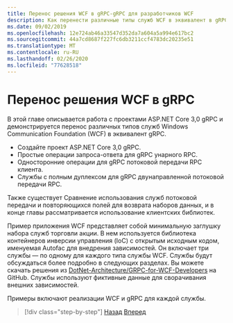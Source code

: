 ```yaml
---
title: Перенос решения WCF в gRPC-gRPC для разработчиков WCF
description: Как перенести различные типы служб WCF в эквивалент в gRPC.
ms.date: 09/02/2019
ms.openlocfilehash: 12e724ab46a33547d352da7a604a5a994e617bc2
ms.sourcegitcommit: 44a7cd8687f227fc6db3211ccf4783dc20235e51
ms.translationtype: MT
ms.contentlocale: ru-RU
ms.lasthandoff: 02/26/2020
ms.locfileid: "77628518"
---
```

# <a name="migrate-a-wcf-solution-to-grpc"></a>Перенос решения WCF в gRPC

В этой главе описывается работа с проектами ASP.NET Core 3,0 gRPC и демонстрируется перенос различных типов служб Windows Communication Foundation (WCF) в эквивалент gRPC.

- Создайте проект ASP.NET Core 3,0 gRPC.
- Простые операции запроса-ответа для gRPC унарного RPC.
- Односторонние операции для gRPC потоковой передачи RPC клиента.
- Службы с полным дуплексом для gRPC двунаправленной потоковой передачи RPC.

Также существует Сравнение использования служб потоковой передачи и повторяющихся полей для возврата наборов данных, и в конце главы рассматривается использование клиентских библиотек.

Пример приложения WCF представляет собой минимальную заглушку набора служб торговли акции. В нем используется библиотека контейнеров инверсии управления (IoC) с открытым исходным кодом, именуемая Autofac для внедрения зависимостей. Он включает три службы — по одному для каждого типа службы WCF. Службы будут обсуждаться более подробно в следующих разделах. Вы можете скачать решения из [DotNet-Architecture/GRPC-for-WCF-Developers](https://github.com/dotnet-architecture/grpc-for-wcf-developers) на GitHub. Службы используют фиктивные данные для сворачивания внешних зависимостей.

Примеры включают реализации WCF и gRPC для каждой службы.

>[!div class="step-by-step"]
>[Назад](ws-protocols.md)
>[Вперед](create-project.md)
